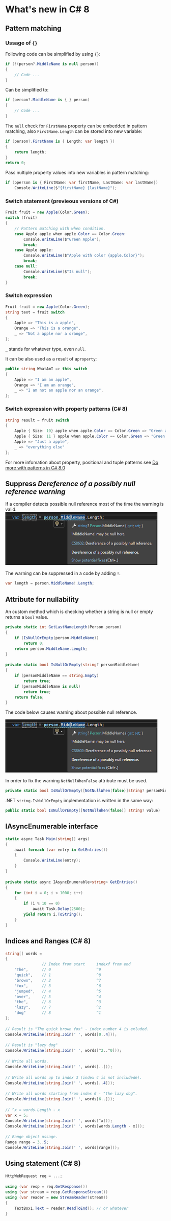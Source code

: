 # What's new in C# 8
## Pattern matching
### Ussage of `{}`
Following code can be simplified by using  `{}`:
```csharp
if (!(person?.MiddleName is null person))
{
    // Code ...
}
``` 
Can be simplified to:
```csharp
if (person?.MiddleName is { } person)
{
    // Code ...
}
```
The `null` check for `FirstName` property can be embedded  in pattern matching, also `FirstName.Length` can be stored into new variable:
```csharp
if (person?.FirstName is { Length: var length })
{
    return length;
}
return 0;
```

Pass nultiple property values into new variables in pattern matching:
```csharp
if (pperson is { FirstName: var firstName, LastName: var lastName})
    Console.WriteLine($"{firstName} {lastName}");
```

### Switch statement (previeous versions of C#)

``` csharp
Fruit fruit = new Apple(Color.Green);
switch (fruit)
{
	// Pattern matching with when condition.
	case Apple apple when apple.Color == Color.Green:
		Console.WriteLine($"Green Apple");
		break;
	case Apple apple:
		Console.WriteLine($"Apple with color {apple.Color}");
		break;
	case null:
		Console.WriteLine($"Is null");
		break;
}
```

### Switch expression
```csharp
Fruit fruit = new Apple(Color.Green);
string text = fruit switch
{
	Apple => "This is a apple",
	Orange => "This is a orange",
	_ => "Not a apple nor a orange",
};
```

`_` stands for whatever type, even `null`.

It can be also used as a result of a`property`:

``` csharp
public string WhatAmI => this switch
{
	Apple => "I am an apple",
	Orange => "I am an orange",
	_ => "I am not an apple nor an orange",
};
```

### Switch expression with property patterns (C# 8)

```csharp
string result = fruit switch
{
	Apple { Size: 10} apple when apple.Color == Color.Green => "Green apple of size 10",
	Apple { Size: 11 } apple when apple.Color == Color.Green => "Green apple of size 11",
	Apple => "Just a apple",
	_ => "everything else"
};
```

For more infomation about property, positional and tuple patterns see [Do more with patterns in C# 8.0](https://devblogs.microsoft.com/dotnet/do-more-with-patterns-in-c-8-0/)

## Suppress *Dereference of a possibly null reference warning*
If a compiler detects possible null reference most of the time the warning is valid. ![Null reference](pics/nullReferenceWarning.png)

The warning can be suppressed in a code by adding `!`.

```csharp
var length = person.MiddleName!.Length;
```

## Attribute for nullability

An custom method which is checking whether a string is null or empty  returns a `bool` value.

```csharp
private static int GetLastNameLength(Person person)	
{
	if (IsNullOrEmpty(person.MiddleName))
    	return 0;
    return person.MiddleName.Length;
}

private static bool IsNullOrEmpty(string? personMiddleName)
{
    if (personMiddleName == string.Empty)
		return true;
	if (personMiddleName is null)
		return true;
	return false;
}
```

The code below causes warning about possible null reference.

![Null reference 2](pics/nullReferenceWarning.png)

In order to fix the warning `NotNullWhenFalse` attribute must be used.

``` csharp
private static bool IsNullOrEmpty([NotNullWhen(false)]string? personMiddleName)
```

.NET `string.IsNullOrEmpty` implementation is written in the same way:

```csharp
public static bool IsNullOrEmpty([NotNullWhen(false)] string? value)
```

## IAsyncEnumerable interface

``` csharp
static async Task Main(string[] args)
{
	await foreach (var entry in GetEntries())
	{
		Console.WriteLine(entry);
	}
}

private static async IAsyncEnumerable<string> GetEntries()
{
	for (int i = 0; i < 1000; i++)
	{
		if (i % 10 == 0)
			await Task.Delay(2500);
		yield return i.ToString();
	}
}
```
## Indices and Ranges (C# 8)
```csharp
string[] words =
{
			    // Index from start     indexf from end
	"The",      // 0                    ^9
    "quick",    // 1                    ^8
    "brown",    // 2                    ^7
    "fox",      // 3                    ^6
    "jumped",   // 4                    ^5
    "over",     // 5                    ^4  
    "the",      // 6                    ^3
    "lazy",     // 7                    ^2
    "dog"       // 8                    ^1
};

// Result is "The quick brown fox" - index number 4 is exluded.
Console.WriteLine(string.Join(' ', words[0..4]));

// Result is "lazy dog"
Console.WriteLine(string.Join(' ', words[^2..^0]));

// Write all words.
Console.WriteLine(string.Join(' ', words[..]));

// Write all words up to index 3 (index 4 is not includede).
Console.WriteLine(string.Join(' ', words[..4]));

// Write all words starting from index 6 - "the lazy dog".
Console.WriteLine(string.Join(' ', words[6..]));

// ^x = words.Length - x
var x = 5;
Console.WriteLine(string.Join(' ', words[^x]));
Console.WriteLine(string.Join(' ', words[words.Length - x]));

// Range object ussage.
Range range = 3..5;
Console.WriteLine(string.Join(' ', words[range]));
```

## Using statement (C# 8)
```csharp
HttpWebRequest req = ...;

using (var resp = req.GetResponse())
using (var stream = resp.GetResponseStream())
using (var reader = new StreamReader(stream))
{
    TextBox1.Text = reader.ReadToEnd(); // or whatever
}
```